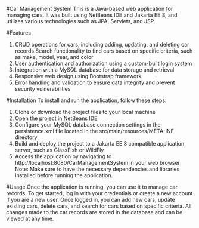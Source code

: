 #Car Management System
This is a Java-based web application for managing cars. It was built using NetBeans IDE and Jakarta EE 8, and utilizes various technologies such as JPA, Servlets, and JSP.

#Features
1. CRUD operations for cars, including adding, updating, and deleting car records
Search functionality to find cars based on specific criteria, such as make, model, year, and color
2. User authentication and authorization using a custom-built login system
3. Integration with a MySQL database for data storage and retrieval
4. Responsive web design using Bootstrap framework
5. Error handling and validation to ensure data integrity and prevent security vulnerabilities

#Installation
To install and run the application, follow these steps:

1. Clone or download the project files to your local machine
2. Open the project in NetBeans IDE
3. Configure your MySQL database connection settings in the persistence.xml file located in the src/main/resources/META-INF directory
4. Build and deploy the project to a Jakarta EE 8 compatible application server, such as GlassFish or WildFly
5. Access the application by navigating to http://localhost:8080/CarManagementSystem in your web browser
Note: Make sure to have the necessary dependencies and libraries installed before running the application.

#Usage
Once the application is running, you can use it to manage car records. To get started, log in with your credentials or create a new account if you are a new user. Once logged in, you can add new cars, update existing cars, delete cars, and search for cars based on specific criteria. All changes made to the car records are stored in the database and can be viewed at any time.
